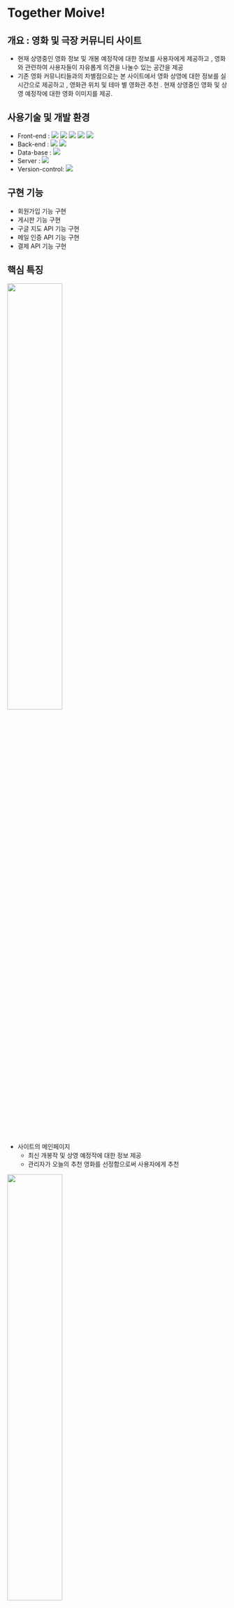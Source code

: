 # Together Moive!

## 개요 : 영화 및 극장  커뮤니티 사이트 

+ 현재 상영중인 영화 정보 및 개봉 예정작에 대한 정보를 사용자에게 제공하고 , 영화와 관련하여 사용자들이 자유롭게 의견을 나눌수 있는 공간을 제공 
+ 기존 영화 커뮤니티들과의 차별점으로는 본 사이트에서 영화 상영에 대한 정보를 실시간으로 제공하고 , 영화관 위치 및 테마 별 영화관 추천 . 현재 상영중인 영화 및 상영 예정작에 대한 영화 이미지를 제공.


## 사용기술 및 개발 환경

+ Front-end : <img src="https://img.shields.io/badge/html-E34F26?style=for-the-badge&logo=html5&logoColor=white"> <img src="https://img.shields.io/badge/css-1572B6?style=for-the-badge&logo=css3&logoColor=white"> <img src="https://img.shields.io/badge/javascript-F7DF1E?style=for-the-badge&logo=javascript&logoColor=black"> <img src="https://img.shields.io/badge/jquery-0769AD?style=for-the-badge&logo=jquery&logoColor=white"> <img src="https://img.shields.io/badge/bootstrap-7952B3?style=for-the-badge&logo=bootstrap&logoColor=white">
+ Back-end : <img src="https://img.shields.io/badge/JAVA-007396?style=for-the-badge&logo=java&logoColor=white"> <img src="https://img.shields.io/badge/Spring-6DB33F?style=for-the-badge&logo=Spring&logoColor=white">   
+ Data-base : <img src="https://img.shields.io/badge/oracle-F80000?style=for-the-badge&logo=oracle&logoColor=white">
+ Server : <img src="https://img.shields.io/badge/github-181717?style=for-the-badge&logo=github&logoColor=white">  
+ Version-control: <img src="https://img.shields.io/badge/apache tomcat-F8DC75?style=for-the-badge&logo=apachetomcat&logoColor=white">

## 구현 기능 

+ 회원가입 기능 구현 
+ 게시판 기능 구현 
+ 구글 지도 API 기능 구현 
+ 메일 인증 API 기능 구현 
+ 결제 API 기능 구현


## 핵심 특징
<img src ="https://user-images.githubusercontent.com/73329610/128127585-bd6851a6-33a6-4881-997e-e8b6ea37239a.png" width="50%" height="50%">

* 사이트의 메인페이지 
  * 최신 개봉작 및 상영 예정작에 대한 정보 제공  
  * 관리자가 오늘의 추천 영화를 선정함으로써 사용자에게 추천  
  

<img src ="https://user-images.githubusercontent.com/73329610/127974742-1663bc4d-71cd-425e-8763-941a8cf35dda.png" width="50%" height="50%">

* 사용자가 해당 페이지에서 레시피를 추가할 수 있는 기능
  * 레시피를 추가하면 메인페이지에 레시피가 노출
  * 자신이 작성한 레시피는 마이 페이지에서 확인 가능 


<img src ="https://user-images.githubusercontent.com/73329610/127976877-28bc7642-c581-4fc9-8821-58858b6d2363.png" width="50%" height="50%"><img src ="https://user-images.githubusercontent.com/73329610/127976609-e0288243-c94a-455a-9c74-b7dc77d02d83.png" width="50%" height="50%">

* 사용자가 설문조사를 작성하면 DB에 저장되고 , 설문조사를 구글 통계 API를 이용하여 집계처리
* 설문조사를 통해  사용자들의 연령이나 성별과 연관시켜서 연령이나 성별에 따른 식습관이나 트렌드 파악
  

## 설계 주안점
+ 전국의 특산물 및 사용자들이 실제로 가지고 있는 재료들에 맞게 레시피를 작성/수정/ 찜 하게 하기 위하여 다음과 같은 기능을 구현 
+ 메인 페이지서에 인기 레시피 및 지역 특산물을 이용한 레시피 제공 
+ 메인 페이지에서 집에 있는 재료를 선택하여 사용자가 선택한 재료로 레시피 추천 
+ 메인페이지에서 주제별 레시피 , 재료 별 레시피 , 특산물 별 레시피 게시판 구현 
+ 마이페이지에서 자신이 찜한 레시피 목록을 보여주는 기능 구현 


## 팀원별 단위 업무

임 종 부 (팀장) : 프로젝트 일정 및 전체 관리 , GiHub 관리 , 프로젝트 api 담당, 사용자 Member 기능 구현   
서 민 기        : DB스키마 생성, DB관리, 레시피 (등록, 상세보기, 수정)    
윤 종 훈        : 스토리보드 작성 , ERD 설계 , 페이지 디자인, 공지사항 게시판 , Q&A 게시판 , 아이디 찾기 , 설문조사 구현    
이 정 호        : 웹 사이트 디자인 , 스토리보드 제작, 사이트 배너 및 이벤트 이미지 제작 , 이벤트 게시판 , 관리자(재료 관리, 특산물 관리, 통계관리)    
류 승 재        : Q&A 답변 기능 , 비밀번호 찾기 , 공지 사항 게시판 , 설문조사 기능 구현    
오 진 영        : 관리자(사용자 관리, Q&A관리, 이벤트 관리 , 공지사항 관리)   
         



